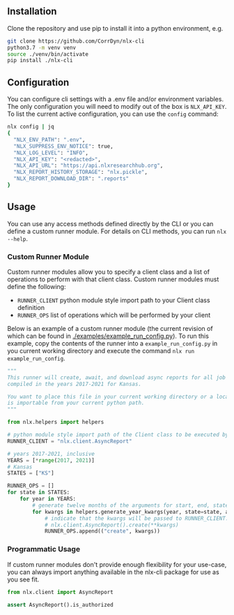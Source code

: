 ## Installation
Clone the repository and use pip to install it into a python environment, e.g.
```bash
git clone https://github.com/CorrDyn/nlx-cli
python3.7 -m venv venv
source ./venv/bin/activate
pip install ./nlx-cli
```

## Configuration
You can configure cli settings with a .env file and/or environment variables.
The only configuration you will need to modify out of the box is `NLX_API_KEY`.
To list the current active configuration, you can use the `config` command:
```bash
nlx config | jq
{
  "NLX_ENV_PATH": ".env",
  "NLX_SUPPRESS_ENV_NOTICE": true,
  "NLX_LOG_LEVEL": "INFO",
  "NLX_API_KEY": "<redacted>",
  "NLX_API_URL": "https://api.nlxresearchhub.org",
  "NLX_REPORT_HISTORY_STORAGE": "nlx.pickle",
  "NLX_REPORT_DOWNLOAD_DIR": ".reports"
}
```

## Usage
You can use any access methods defined directly by the CLI or you can define a custom
runner module. For details on CLI methods, you can run `nlx --help`.

### Custom Runner Module
Custom runner modules allow you to specify a client class and a list of operations to perform with
that client class. Custom runner modules must define the following:
- `RUNNER_CLIENT` python module style import path to your Client class definition
- `RUNNER_OPS` list of operations which will be performed by your client

Below is an example of a custom runner module (the current revision of which can be found in [./examples/example_run_config.py](./examples/example_run_config.py)).
To run this example, copy the contents of the runner into a `example_run_config.py` in you current working directory
and execute the command `nlx run example_run_config`.

```python
"""
This runner will create, await, and download async reports for all job listings
compiled in the years 2017-2021 for Kansas.

You want to place this file in your current working directory or a location that
is importable from your current python path.
"""

from nlx.helpers import helpers

# python module style import path of the Client class to be executed by the runner.
RUNNER_CLIENT = "nlx.client.AsyncReport"

# years 2017-2021, inclusive
YEARS = [*range(2017, 2021)]
# Kansas
STATES = ["KS"]

RUNNER_OPS = []
for state in STATES:
    for year in YEARS:
        # generate twelve months of the arguments for start, end, state, auto
        for kwargs in helpers.generate_year_kwargs(year, state=state, auto=True):
            # indicate that the kwargs will be passed to RUNNER_CLIENT.create, e.g.
            # nlx.client.AsyncReport().create(**kwargs)
            RUNNER_OPS.append(("create", kwargs))
```

### Programmatic Usage
If custom runner modules don't provide enough flexibility for your use-case, you can always import anything
available in the nlx-cli package for use as you see fit.
```python
from nlx.client import AsyncReport

assert AsyncReport().is_authorized
```

